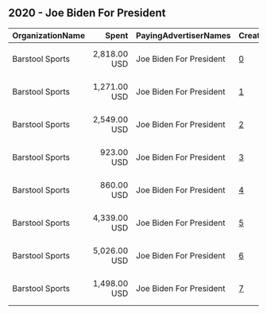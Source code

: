 ## 2020 - Joe Biden For President 
|OrganizationName|Spent|PayingAdvertiserNames|CreativeUrls|Impressions|Genders|AgeBrackets|CountryCodes|BillingAddresses|CandidateBallotInformation|
|:---|---:|:---|:---|---:|:---|:---|:---|:---|:---|
|Barstool Sports|2,818.00 USD|Joe Biden For President|[0](https://www.snap.com/political-ads/asset/ad64d6457e4e32223445236ca08466d39ffc8d515a348e72bda2506e0243ca8b?mediaType=mp4)|224,566||18+|united states|"333 7th Ave,New York,10001,US"|Joe Biden for President|
|Barstool Sports|1,271.00 USD|Joe Biden For President|[1](https://www.snap.com/political-ads/asset/e448b1efcc883235332eb6178983dc94f21adacf7c104d6938e512bae95a376a?mediaType=mp4)|105,370||18+|united states|"333 7th Ave,New York,10001,US"|Joe Biden for President|
|Barstool Sports|2,549.00 USD|Joe Biden For President|[2](https://www.snap.com/political-ads/asset/e19edee9cd490d894bc6ee7e8f3bdcb0aa920c8a1581599aed0a3d476a5f414d?mediaType=mp4)|194,137||18+|united states|"333 7th Ave,New York,10001,US"|Joe Biden for President|
|Barstool Sports|923.00 USD|Joe Biden For President|[3](https://www.snap.com/political-ads/asset/2b107535731eb70d0ce3fd98c80a185b3a779a15744d7f33473bfac30dd84805?mediaType=mp4)|69,947||18+|united states|"333 7th Ave,New York,10001,US"|Joe Biden for President|
|Barstool Sports|860.00 USD|Joe Biden For President|[4](https://www.snap.com/political-ads/asset/4cf5d46c4feeb50b90b0ff7135c542463d0be18d7c3eba34c31c6fcea6291b5b?mediaType=mp4)|67,826||18+|united states|"333 7th Ave,New York,10001,US"|Joe Biden for President|
|Barstool Sports|4,339.00 USD|Joe Biden For President|[5](https://www.snap.com/political-ads/asset/a797b01cb61aef73cb98829345abe52fae3a221099bd44f47a3b72819df5f26f?mediaType=mp4)|268,706||18+|united states|"333 7th Ave,New York,10001,US"|Joe Biden for President|
|Barstool Sports|5,026.00 USD|Joe Biden For President|[6](https://www.snap.com/political-ads/asset/3ab1e9d1f49c14a97855e6c1d4e086bfd23ed5a826efde60586d143e74f8ef5e?mediaType=mp4)|326,862||18+|united states|"333 7th Ave,New York,10001,US"|Joe Biden for President|
|Barstool Sports|1,498.00 USD|Joe Biden For President|[7](https://www.snap.com/political-ads/asset/5e436a3c118cfc0c0ba40c22c273bbfc04432e7d4f6fc683459a40c80187ba5d?mediaType=mp4)|115,174||18+|united states|"333 7th Ave,New York,10001,US"|Joe Biden for President|
